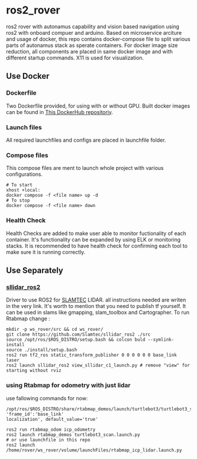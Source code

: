 # ros2_rover
ros2 rover with autonamus capability and vision based navigation using ros2 with onboard compuer and arduino. Based on microservice arciture and usage of docker, this repo contains docker-compose file to split various parts of autonamus stack as sperate containers. For docker image size reduction, all components are placed in same docker image and with different startup commands. X11 is used for visualization.
## Use Docker
### Dockerfile
Two Dockerfile provided, for using with or without GPU. Built docker images can be found in [This DockerHub repositoriy](https://hub.docker.com/repository/docker/alienkh/ros2_rover/general). 
### Launch files
All required launchfiles and configs are placed in launchfile folder.
### Compose files
This compose files are ment to launch whole project with various configurations. 
```
# To start
xhost +local:
docker compose -f <file name> up -d 
# To stop
docker compose -f <file name> down
```
### Health Check
Health Checks are added to make user able to monitor fuctionality of each container. It's functionality can be expanded by using ELK or monitoring stacks. It is recommended to have health check for confirming each tool to make sure it is running correctly.



## Use Separately 

### [sllidar_ros2](https://github.com/Slamtec/sllidar_ros2)
Driver to use ROS2 for [SLAMTEC](https://www.slamtec.com/en) LIDAR. all instructions needed are writen in the very link. It's worth to mention that you need to publish tf yourself. It can be used in slams like gmapping, slam_toolbox and Cartographer.
To run Rtabmap change :
```
mkdir -p ws_rover/src && cd ws_rover/
git clone https://github.com/Slamtec/sllidar_ros2 ./src
source /opt/ros/$ROS_DISTRO/setup.bash && colcon buld --symlink-install
source ./install/setup.bash
ros2 run tf2_ros static_transform_publisher 0 0 0 0 0 0 base_link laser
ros2 launch sllidar_ros2 view_sllidar_c1_launch.py # remove "view" for starting without rviz
```
### using Rtabmap for odometry with just lidar
use fallowing commands for now:
```
/opt/ros/$ROS_DISTRO/share/rtabmap_demos/launch/turtlebot3/turtlebot3_scan.launch.py
'frame_id':'base_link'
localization', default_value='true'

ros2 run rtabmap_odom icp_odometry
ros2 launch rtabmap_demos turtlebot3_scan.launch.py
# or use launchfile in this repo
ros2 launch /home/rover/ws_rover/volume/launchFiles/rtabmap_icp_lidar.launch.py

```